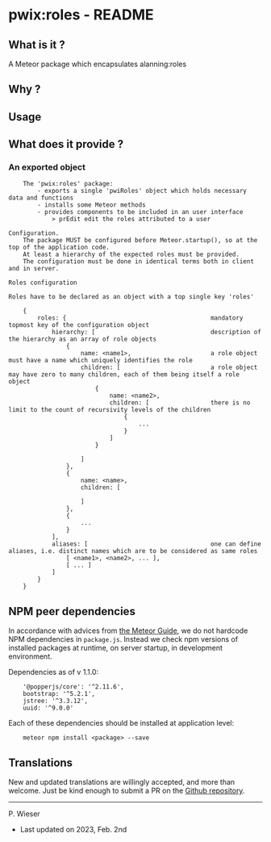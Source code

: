 # pwix:roles - README

## What is it ?

A Meteor package which encapsulates alanning:roles

## Why ?

## Usage

## What does it provide ?

### An exported object

        The 'pwix:roles' package:
            - exports a single 'pwiRoles' object which holds necessary data and functions
            - installs some Meteor methods
            - provides components to be included in an user interface
                > prEdit edit the roles attributed to a user

    Configuration.
        The package MUST be configured before Meteor.startup(), so at the top of the application code.
        At least a hierarchy of the expected roles must be provided.
        The configuration must be done in identical terms both in client and in server.

    Roles configuration

    Roles have to be declared as an object with a top single key 'roles'

        {
            roles: {                                        mandatory topmost key of the configuration object
                hierarchy: [                                description of the hierarchy as an array of role objects
                    {
                        name: <name1>,                      a role object must have a name which uniquely identifies the role
                        children: [                         a role object may have zero to many children, each of them being itself a role object
                            {
                                name: <name2>,
                                children: [                 there is no limit to the count of recursivity levels of the children
                                    {
                                        ...
                                    }
                                ]
                            }

                        ]
                    },
                    {
                        name: <name>,
                        children: [

                        ]
                    },
                    {
                        ...
                    }
                ],
                aliases: [                                  one can define aliases, i.e. distinct names which are to be considered as same roles
                    [ <name1>, <name2>, ... ],
                    [ ... ]
                ]
            }
        }

## NPM peer dependencies

In accordance with advices from [the Meteor Guide](https://guide.meteor.com/writing-atmosphere-packages.html#npm-dependencies), we do not hardcode NPM dependencies in `package.js`. Instead we check npm versions of installed packages at runtime, on server startup, in development environment.

Dependencies as of v 1.1.0:
```
    '@popperjs/core': '^2.11.6',
    bootstrap: '^5.2.1',
    jstree: '^3.3.12',
    uuid: '^9.0.0'
```
Each of these dependencies should be installed at application level:
```
    meteor npm install <package> --save
```

## Translations

New and updated translations are willingly accepted, and more than welcome. Just be kind enough to submit a PR on the [Github repository](https://github.com/trychlos/pwix-bootbox/pulls).

---
P. Wieser
- Last updated on 2023, Feb. 2nd
